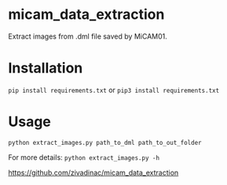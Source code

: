 # micam_data_extraction
Extract images from .dml file saved by MiCAM01.

# Installation

`pip install requirements.txt` or `pip3 install requirements.txt`

# Usage
`python extract_images.py path_to_dml path_to_out_folder`

For more details: `python extract_images.py -h`

https://github.com/zivadinac/micam_data_extraction
